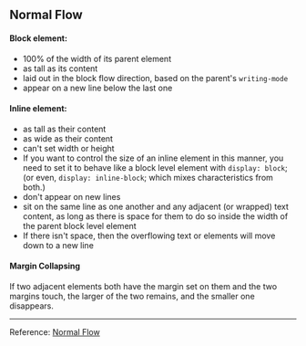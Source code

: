 ## Normal Flow

#### Block element:
- 100% of the width of its parent element
- as tall as its content
- laid out in the block flow direction, based on the parent's `writing-mode`
- appear on a new line below the last one

#### Inline element:
- as tall as their content
- as wide as their content
- can't set width or height
-  If you want to control the size of an inline element in this manner, you need to set it to behave like a block level element with `display: block`; (or even, `display: inline-block`; which mixes characteristics from both.)
- don't appear on new lines
- sit on the same line as one another and any adjacent (or wrapped) text content, as long as there is space for them to do so inside the width of the parent block level element
- If there isn't space, then the overflowing text or elements will move down to a new line

#### Margin Collapsing
If two adjacent elements both have the margin set on them and the two margins touch, the larger of the two remains, and the smaller one disappears.

---
Reference: [Normal Flow](https://developer.mozilla.org/en-US/docs/Learn/CSS/CSS_layout/Normal_Flow)